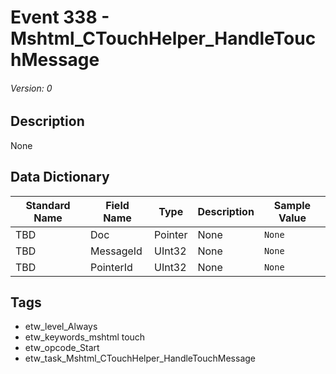 # Event 338 - Mshtml_CTouchHelper_HandleTouchMessage
###### Version: 0

## Description
None

## Data Dictionary
|Standard Name|Field Name|Type|Description|Sample Value|
|---|---|---|---|---|
|TBD|Doc|Pointer|None|`None`|
|TBD|MessageId|UInt32|None|`None`|
|TBD|PointerId|UInt32|None|`None`|

## Tags
* etw_level_Always
* etw_keywords_mshtml touch
* etw_opcode_Start
* etw_task_Mshtml_CTouchHelper_HandleTouchMessage